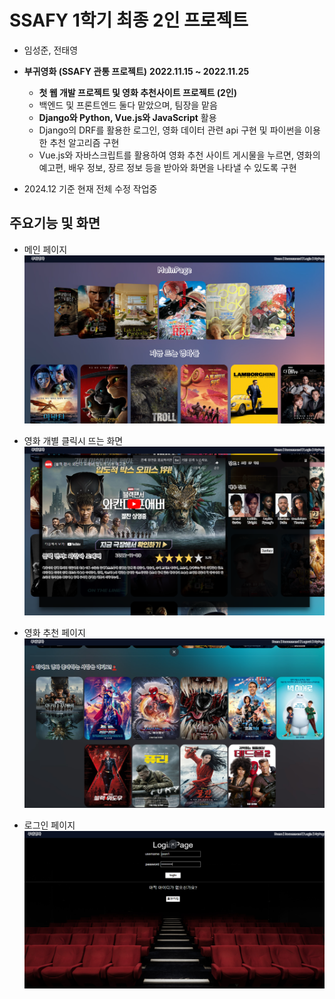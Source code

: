 # SSAFY 1학기 최종 2인 프로젝트
- 임성준, 전태영

- **부귀영화 (SSAFY 관통 프로젝트)** **2022.11.15 ~ 2022.11.25**
    - **첫 웹 개발 프로젝트 및 영화 추천사이트 프로젝트 (2인)**
    - 백엔드 및 프론트엔드 둘다 맡았으며, 팀장을 맡음
    - **Django와 Python, Vue.js와 JavaScript** 활용
    - Django의 DRF를 활용한 로그인, 영화 데이터 관련 api 구현 및 파이썬을 이용한 추천 알고리즘 구현
    - Vue.js와 자바스크립트를 활용하여 영화 추천 사이트 게시물을 누르면, 영화의 예고편, 배우 정보, 장르 정보 등을 받아와 화면을 나타낼 수 있도록 구현

- 2024.12 기준 현재 전체 수정 작업중

## 주요기능 및 화면
- 메인 페이지
![image](./assets/main.png)

- 영화 개별 클릭시 뜨는 화면
![image](./assets/movie_detail.png)

- 영화 추천 페이지 
![image](./assets/recommend.png)

- 로그인 페이지
![image](./assets/login.png)
